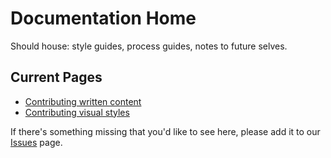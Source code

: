 # Documentation Home

Should house: style guides, process guides, notes to future selves.

## Current Pages

* [Contributing written content](content-submission.md)
* [Contributing visual styles](css-submission.md)

If there's something missing that you'd like to see here, please add it to our [Issues](https://github.com/scholarslab/scholarslab.org/issues) page.